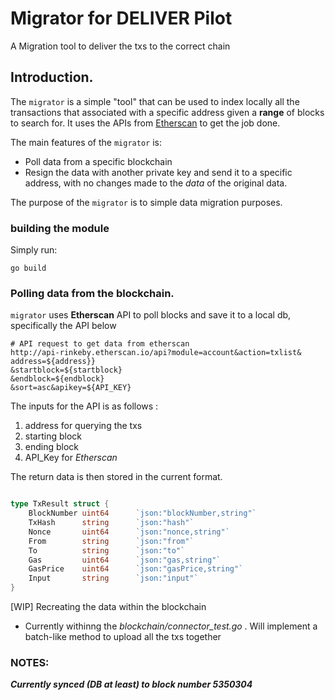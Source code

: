 # Migrator for DELIVER Pilot
A Migration tool to deliver the txs to the correct chain

## Introduction.

The `migrator` is a simple "tool" that can be used to index locally all the transactions that associated with a specific 
address given a **range** of blocks to search for. It uses the APIs from [Etherscan](https://rinkeby.etherscan.io/) to 
get the job done. 

The main features of the `migrator` is:
 - Poll data from a specific blockchain
 - Resign the data with another private key and send it to a specific address, with no changes made to the *data* of the original data.
 
The purpose of the `migrator` is to simple data migration purposes.

### building the module

Simply run:
 ```shell script
 go build 
```

### Polling data from the blockchain. 

`migrator` uses **Etherscan** API to poll blocks and save it to a local db, specifically the API below
```
# API request to get data from etherscan
http://api-rinkeby.etherscan.io/api?module=account&action=txlist&
address=${address}}
&startblock=${startblock}
&endblock=${endblock}
&sort=asc&apikey=${API_KEY}
```
The inputs for the API is as follows :

 1. address for querying the txs
 2. starting block
 3. ending block
 4. API_Key for *Etherscan*

The return data is then stored in the current format.

```go

type TxResult struct {
	BlockNumber uint64		`json:"blockNumber,string"`
	TxHash      string 		`json:"hash"`
	Nonce       uint64 		`json:"nonce,string"`
	From        string 		`json:"from"`
	To          string 		`json:"to"`
	Gas         uint64 		`json:"gas,string"`
	GasPrice    uint64 		`json:"gasPrice,string"`
	Input       string 		`json:"input"`
}

```


[WIP] Recreating the data within the blockchain
 - Currently withinng the *blockchain/connector_test.go* . Will implement a batch-like method to upload all the txs together


### NOTES:

***Currently synced (DB at least) to block number 5350304***